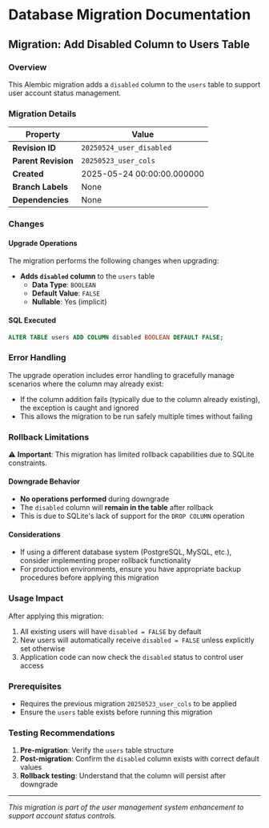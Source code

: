 <!--
This documentation was auto-generated by Claude on 2025-06-01T06-32-01.
Source file: ./src/backend/alembic/versions/2025_05_24_add_disabled_col.py
-->

# Database Migration Documentation

## Migration: Add Disabled Column to Users Table

### Overview

This Alembic migration adds a `disabled` column to the `users` table to support user account status management.

### Migration Details

| Property | Value |
|----------|-------|
| **Revision ID** | `20250524_user_disabled` |
| **Parent Revision** | `20250523_user_cols` |
| **Created** | 2025-05-24 00:00:00.000000 |
| **Branch Labels** | None |
| **Dependencies** | None |

### Changes

#### Upgrade Operations

The migration performs the following changes when upgrading:

- **Adds `disabled` column** to the `users` table
  - **Data Type**: `BOOLEAN`
  - **Default Value**: `FALSE`
  - **Nullable**: Yes (implicit)

#### SQL Executed

```sql
ALTER TABLE users ADD COLUMN disabled BOOLEAN DEFAULT FALSE;
```

### Error Handling

The upgrade operation includes error handling to gracefully manage scenarios where the column may already exist:

- If the column addition fails (typically due to the column already existing), the exception is caught and ignored
- This allows the migration to be run safely multiple times without failing

### Rollback Limitations

⚠️ **Important**: This migration has limited rollback capabilities due to SQLite constraints.

#### Downgrade Behavior

- **No operations performed** during downgrade
- The `disabled` column will **remain in the table** after rollback
- This is due to SQLite's lack of support for the `DROP COLUMN` operation

#### Considerations

- If using a different database system (PostgreSQL, MySQL, etc.), consider implementing proper rollback functionality
- For production environments, ensure you have appropriate backup procedures before applying this migration

### Usage Impact

After applying this migration:

1. All existing users will have `disabled = FALSE` by default
2. New users will automatically receive `disabled = FALSE` unless explicitly set otherwise
3. Application code can now check the `disabled` status to control user access

### Prerequisites

- Requires the previous migration `20250523_user_cols` to be applied
- Ensure the `users` table exists before running this migration

### Testing Recommendations

1. **Pre-migration**: Verify the `users` table structure
2. **Post-migration**: Confirm the `disabled` column exists with correct default values
3. **Rollback testing**: Understand that the column will persist after downgrade

---

*This migration is part of the user management system enhancement to support account status controls.*